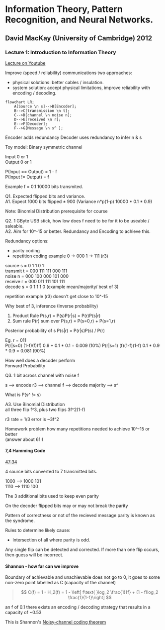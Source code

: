 # Information Theory, Pattern Recognition, and Neural Networks.
## David MacKay (University of Cambridge) 2012
### Lecture 1: Introduction to Information Theory

[Lecture on Youtube](https://www.youtube.com/watch?v=BCiZc0n6COY&list=PLruBu5BI5n4aFpG32iMbdWoRVAA-Vcso6&index=1)

Improve (speed / reliability) communications two approaches:
- physical solutions: better cables / insulation.
- system solution: accept physical limitations, improve reliability with encoding / decoding.

```mermaid
flowchart LR;
    A[Source \n s]-->B[Encoder];
    B-->C[transmission \n t];
    C-->D[channel \n noise n];
    D-->E[received \n r];
    E-->F[Decoder];
    F-->G[Message \n s^ ];
```

Encoder adds redundancy
Decoder uses redundancy to infer n & s

Toy model:  Binary symmetric channel

Input 0 or 1  
Output 0 or 1  

P(Input == Output) = 1 - f  
P(Input != Output) = f  

Example f = 0.1  10000 bits transmited.  

Q1. Expected flipped bits and variance.  
A1. Expect 1000 bits flipped ± 900 (Variance n*p(1-p) 10000 * 0.1 * 0.9)  

Note: Binomial Distribution prerequisite for course  

Q2. 1 GByte USB stick, how low does f need to be for it to be useable / saleable.  
A2. Aim for 10^-15 or better. Redundancy and Encoding to achieve this.  

Redundancy options:
- parity coding
- repetition coding example 0 -> 000 1 -> 111 (r3)

source   s = 0   1   1   0   1  
transmit t = 000 111 111 000 111  
noise n    = 000 100 000 101 000  
receive r  = 000 011 111 101 111  
decode s   = 0   1   1   1   0    (example mean/majority/ best of 3)  

repetition example (r3) doesn't get close to 10^-15  

Why best of 3, inference (Inverse probability)
1. Product Rule P(s,r) = P(s)P(r|s) = P(r)P(s|r)
2. Sum rule P(r) sum over P(s,r) = P(s=0,r) + P(s=1,r)

Posterior probability of s P(s|r) = P(r|s)P(s) / P(r) 

Eg. r = 011  
P(r|s=0)  (1-f)(f)(f) 0.9 * 0.1 * 0.1 = 0.009   (10%)
P(r|s=1)  (f)(1-f)(1-f) 0.1 * 0.9 * 0.9 = 0.081 (90%)

How well does a decoder perform  
Forward Probability  

Q3. 1 bit across channel with noise f  
  
s --> encode r3 --> channel f --> decode majority --> s^  
  
What is P(s^ != s)  

A3. Use Binomial Distribution  
all three flip f^3, plus two flips 3f^2(1-f)  

r3 rate = 1/3 error is ~3f^2 

Homework problem how many repetitions needed to achieve 10^-15 or better  
(answer about 61!)  

#### 7,4 Hamming Code
[47:34](https://youtu.be/BCiZc0n6COY?list=PLruBu5BI5n4aFpG32iMbdWoRVAA-Vcso6&t=2854)  
  
4 source bits converted to 7 transmitted bits.  

1000 --> 1000 101  
1110 --> 1110 100  

The 3 additional bits used to keep even parity

On the decoder flipped bits may or may not break the parity

Pattern of correctness or not of the recieved message parity is known as the syndrome.

Rules to determine likely cause:  
- Intersection of all where parity is odd.

Any single flip can be detected and corrected.
If more than one flip occurs, then guess will be incorrect.

#### Shannon - how far can we improve

Boundary of achievable and unachievable does not go to 0, it goes to some non-zero point labelled as C (capacity of the channel)  

> $$ C(f) = 1 - H_2(f) = 1 - \left[ f\text{ }log_2 \frac{1}{f} + (1 - f)log_2 \frac{1}{1-f}\right] $$

an f of 0.1 there exists an encoding / decoding strategy that results in a capacity of ~0.53

This is Shannon's [Noisy-channel coding theorem](https://en.wikipedia.org/wiki/Noisy-channel_coding_theorem)  
